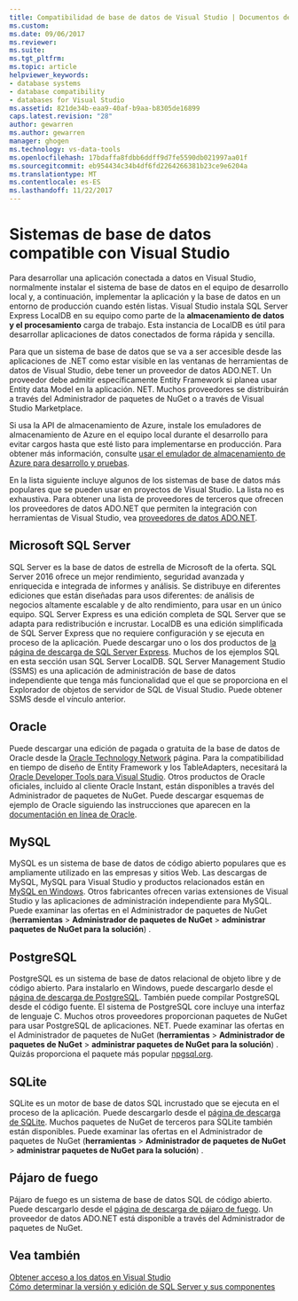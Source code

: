 ```yaml
---
title: Compatibilidad de base de datos de Visual Studio | Documentos de Microsoft
ms.custom: 
ms.date: 09/06/2017
ms.reviewer: 
ms.suite: 
ms.tgt_pltfrm: 
ms.topic: article
helpviewer_keywords:
- database systems
- database compatibility
- databases for Visual Studio
ms.assetid: 821de34b-eaa9-40af-b9aa-b8305de16899
caps.latest.revision: "28"
author: gewarren
ms.author: gewarren
manager: ghogen
ms.technology: vs-data-tools
ms.openlocfilehash: 17bdaffa8fdbb6ddff9d7fe5590db021997aa01f
ms.sourcegitcommit: eb954434c34b4df6fd2264266381b23ce9e6204a
ms.translationtype: MT
ms.contentlocale: es-ES
ms.lasthandoff: 11/22/2017
---
```

# <a name="compatible-database-systems-for-visual-studio"></a>Sistemas de base de datos compatible con Visual Studio

Para desarrollar una aplicación conectada a datos en Visual Studio, normalmente instalar el sistema de base de datos en el equipo de desarrollo local y, a continuación, implementar la aplicación y la base de datos en un entorno de producción cuando estén listas. Visual Studio instala SQL Server Express LocalDB en su equipo como parte de la **almacenamiento de datos y el procesamiento** carga de trabajo. Esta instancia de LocalDB es útil para desarrollar aplicaciones de datos conectados de forma rápida y sencilla.

Para que un sistema de base de datos que se va a ser accesible desde las aplicaciones de .NET como estar visible en las ventanas de herramientas de datos de Visual Studio, debe tener un proveedor de datos ADO.NET. Un proveedor debe admitir específicamente Entity Framework si planea usar Entity data Model en la aplicación. NET. Muchos proveedores se distribuirán a través del Administrador de paquetes de NuGet o a través de Visual Studio Marketplace.

Si usa la API de almacenamiento de Azure, instale los emuladores de almacenamiento de Azure en el equipo local durante el desarrollo para evitar cargos hasta que esté listo para implementarse en producción. Para obtener más información, consulte [usar el emulador de almacenamiento de Azure para desarrollo y pruebas](https://azure.microsoft.com/en-us/documentation/articles/storage-use-emulator/).

En la lista siguiente incluye algunos de los sistemas de base de datos más populares que se pueden usar en proyectos de Visual Studio. La lista no es exhaustiva. Para obtener una lista de proveedores de terceros que ofrecen los proveedores de datos ADO.NET que permiten la integración con herramientas de Visual Studio, vea [proveedores de datos ADO.NET](https://msdn.microsoft.com/en-us/library/dd363565.aspx).

## <a name="microsoft-sql-server"></a>Microsoft SQL Server

SQL Server es la base de datos de estrella de Microsoft de la oferta. SQL Server 2016 ofrece un mejor rendimiento, seguridad avanzada y enriquecida e integrada de informes y análisis. Se distribuye en diferentes ediciones que están diseñadas para usos diferentes: de análisis de negocios altamente escalable y de alto rendimiento, para usar en un único equipo. SQL Server Express es una edición completa de SQL Server que se adapta para redistribución e incrustar.  LocalDB es una edición simplificada de SQL Server Express que no requiere configuración y se ejecuta en proceso de la aplicación. Puede descargar uno o los dos productos de [la página de descarga de SQL Server Express](https://www.microsoft.com/en-us/server-cloud/Products/sql-server-editions/sql-server-express.aspx). Muchos de los ejemplos SQL en esta sección usan SQL Server LocalDB. SQL Server Management Studio (SSMS) es una aplicación de administración de base de datos independiente que tenga más funcionalidad que el que se proporciona en el Explorador de objetos de servidor de SQL de Visual Studio. Puede obtener SSMS desde el vínculo anterior.

## <a name="oracle"></a>Oracle

Puede descargar una edición de pagada o gratuita de la base de datos de Oracle desde la [Oracle Technology Network](http://www.oracle.com/technetwork/database/enterprise-edition/downloads/index-092322.html) página. Para la compatibilidad en tiempo de diseño de Entity Framework y los TableAdapters, necesitará la [Oracle Developer Tools para Visual Studio](http://www.oracle.com/technetwork/developer-tools/visual-studio/overview/index.html). Otros productos de Oracle oficiales, incluido al cliente Oracle Instant, están disponibles a través del Administrador de paquetes de NuGet.  Puede descargar esquemas de ejemplo de Oracle siguiendo las instrucciones que aparecen en la [documentación en línea de Oracle](http://docs.oracle.com/cd/E11882_01/server.112/e10831/toc.htm).

## <a name="mysql"></a>MySQL

MySQL es un sistema de base de datos de código abierto populares que es ampliamente utilizado en las empresas y sitios Web. Las descargas de MySQL, MySQL para Visual Studio y productos relacionados están en [MySQL en Windows](http://www.mysql.com/why-mysql/windows/).  Otros fabricantes ofrecen varias extensiones de Visual Studio y las aplicaciones de administración independiente para MySQL. Puede examinar las ofertas en el Administrador de paquetes de NuGet (**herramientas** > **Administrador de paquetes de NuGet** > **administrar paquetes de NuGet para la solución**) .

## <a name="postgresql"></a>PostgreSQL

PostgreSQL es un sistema de base de datos relacional de objeto libre y de código abierto. Para instalarlo en Windows, puede descargarlo desde el [página de descarga de PostgreSQL](http://www.postgresql.org/download/windows/).  También puede compilar PostgreSQL desde el código fuente.  El sistema de PostgreSQL core incluye una interfaz de lenguaje C. Muchos otros proveedores proporcionan paquetes de NuGet para usar PostgreSQL de aplicaciones. NET.  Puede examinar las ofertas en el Administrador de paquetes de NuGet (**herramientas** > **Administrador de paquetes de NuGet** > **administrar paquetes de NuGet para la solución**) . Quizás proporciona el paquete más popular [npgsql.org](http://www.npgsql.org).

## <a name="sqlite"></a>SQLite

SQLite es un motor de base de datos SQL incrustado que se ejecuta en el proceso de la aplicación. Puede descargarlo desde el [página de descarga de SQLite](http://www.sqlite.org/download.html). Muchos paquetes de NuGet de terceros para SQLite también están disponibles. Puede examinar las ofertas en el Administrador de paquetes de NuGet (**herramientas** > **Administrador de paquetes de NuGet** > **administrar paquetes de NuGet para la solución**) .

## <a name="firebird"></a>Pájaro de fuego

Pájaro de fuego es un sistema de base de datos SQL de código abierto. Puede descargarlo desde el [página de descarga de pájaro de fuego](http://firebirdsql.org/en/downloads/). Un proveedor de datos ADO.NET está disponible a través del Administrador de paquetes de NuGet.

## <a name="see-also"></a>Vea también

[Obtener acceso a los datos en Visual Studio](../data-tools/accessing-data-in-visual-studio.md)  
[Cómo determinar la versión y edición de SQL Server y sus componentes](http://support.microsoft.com/kb/321185)